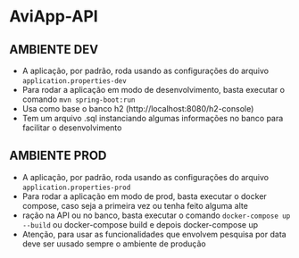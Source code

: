 # AviApp-API

## AMBIENTE DEV
- A aplicação, por padrão, roda usando as configurações do arquivo `application.properties-dev`
- Para rodar a aplicação em modo de desenvolvimento, basta executar o comando `mvn spring-boot:run`
- Usa como base o banco h2 (http://localhost:8080/h2-console) 
- Tem um arquivo .sql instanciando algumas informações no banco para facilitar o desenvolvimento

## AMBIENTE PROD
- A aplicação, por padrão, roda usando as configurações do arquivo `application.properties-prod`
- Para rodar a aplicação em modo de prod, basta executar o docker compose, caso seja a primeira vez ou tenha feito alguma alte
- ração na API ou no banco, basta executar o comando `docker-compose up --build` ou docker-compose build e depois docker-compose up
- Atenção, para usar as funcionalidades que envolvem pesquisa por data deve ser uusado sempre o ambiente de produção